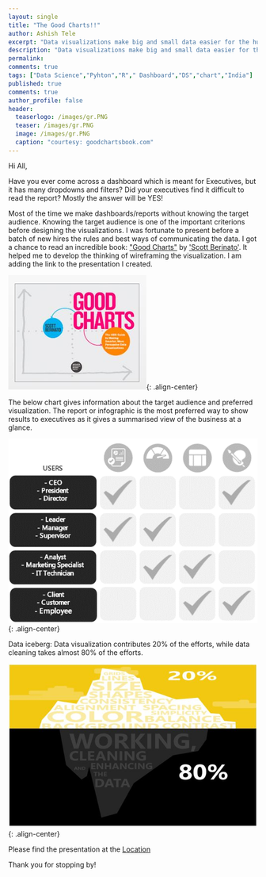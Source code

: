 ```yaml
---
layout: single
title: "The Good Charts!!"
author: Ashish Tele
excerpt: "Data visualizations make big and small data easier for the human brain to understand, and visualization also makes it easier to detect patterns, trends, and outliers in groups of data"
description: "Data visualizations make big and small data easier for the human brain to understand, and visualization also makes it easier to detect patterns, trends, and outliers in groups of data"
permalink:
comments: true
tags: ["Data Science","Pyhton","R"," Dashboard","DS","chart","India"]
published: true
comments: true
author_profile: false
header:
  teaserlogo: /images/gr.PNG
  teaser: /images/gr.PNG
  image: /images/gr.PNG
  caption: "courtesy: goodchartsbook.com"
---
```


Hi All,

Have you ever come across a dashboard which is meant for Executives, but it has many dropdowns
 and filters? Did your executives find it difficult to read the report? Mostly the answer will be YES!

Most of the time we make dashboards/reports without knowing the target audience. Knowing the target 
audience is one of the important criterions before designing the visualizations. I was fortunate to
present before a batch of new hires the rules and best ways of communicating the data. I got a chance
to read an incredible book: ["Good Charts"](https://store.hbr.org/product/good-charts-the-hbr-guide-to-making-smarter-more-persuasive-data-visualizations/15005) by ['Scott Berinato'](https://www.linkedin.com/in/scott-berinato-6330ba54/). It helped me to develop the thinking of wireframing the visualization. I am adding the link to the presentation I created.

![center](/images/111.JPG){: .align-center}

The below chart gives information about the target audience and preferred visualization. The report or infographic is
the most preferred way to show results to executives as it gives a summarised view of the business at a glance. 

![center](/images/112.png){: .align-center}

Data iceberg: Data visualization contributes 20% of the efforts, while data cleaning takes almost 80% of the efforts.

![center](/images/113.JPG){: .align-center}

Please find the presentation at the [Location](https://github.com/ashishtele/Power_BI/blob/master/Data%20Visualization%20v2.0.pptx)

Thank you for stopping by!
